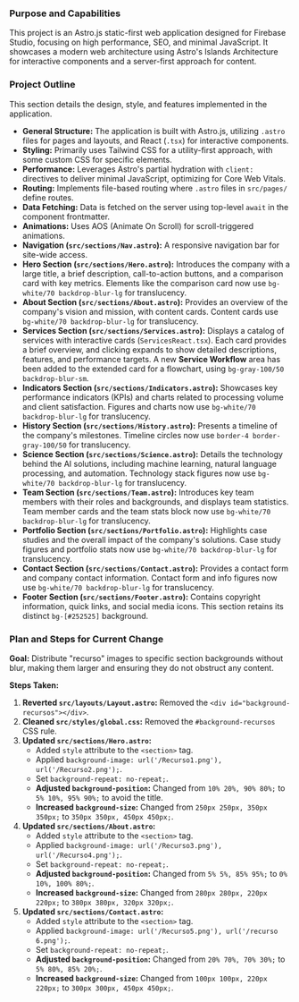 ### Purpose and Capabilities
This project is an Astro.js static-first web application designed for Firebase Studio, focusing on high performance, SEO, and minimal JavaScript. It showcases a modern web architecture using Astro's Islands Architecture for interactive components and a server-first approach for content.

### Project Outline
This section details the design, style, and features implemented in the application.

*   **General Structure:** The application is built with Astro.js, utilizing `.astro` files for pages and layouts, and React (`.tsx`) for interactive components.
*   **Styling:** Primarily uses Tailwind CSS for a utility-first approach, with some custom CSS for specific elements.
*   **Performance:** Leverages Astro's partial hydration with `client:` directives to deliver minimal JavaScript, optimizing for Core Web Vitals.
*   **Routing:** Implements file-based routing where `.astro` files in `src/pages/` define routes.
*   **Data Fetching:** Data is fetched on the server using top-level `await` in the component frontmatter.
*   **Animations:** Uses AOS (Animate On Scroll) for scroll-triggered animations.
*   **Navigation (`src/sections/Nav.astro`):** A responsive navigation bar for site-wide access.
*   **Hero Section (`src/sections/Hero.astro`):** Introduces the company with a large title, a brief description, call-to-action buttons, and a comparison card with key metrics. Elements like the comparison card now use `bg-white/70 backdrop-blur-lg` for translucency.
*   **About Section (`src/sections/About.astro`):** Provides an overview of the company's vision and mission, with content cards. Content cards use `bg-white/70 backdrop-blur-lg` for translucency.
*   **Services Section (`src/sections/Services.astro`):** Displays a catalog of services with interactive cards (`ServicesReact.tsx`). Each card provides a brief overview, and clicking expands to show detailed descriptions, features, and performance targets. A new **Service Workflow** area has been added to the extended card for a flowchart, using `bg-gray-100/50 backdrop-blur-sm`.
*   **Indicators Section (`src/sections/Indicators.astro`):** Showcases key performance indicators (KPIs) and charts related to processing volume and client satisfaction. Figures and charts now use `bg-white/70 backdrop-blur-lg` for translucency.
*   **History Section (`src/sections/History.astro`):** Presents a timeline of the company's milestones. Timeline circles now use `border-4 border-gray-100/50` for translucency.
*   **Science Section (`src/sections/Science.astro`):** Details the technology behind the AI solutions, including machine learning, natural language processing, and automation. Technology stack figures now use `bg-white/70 backdrop-blur-lg` for translucency.
*   **Team Section (`src/sections/Team.astro`):** Introduces key team members with their roles and backgrounds, and displays team statistics. Team member cards and the team stats block now use `bg-white/70 backdrop-blur-lg` for translucency.
*   **Portfolio Section (`src/sections/Portfolio.astro`):** Highlights case studies and the overall impact of the company's solutions. Case study figures and portfolio stats now use `bg-white/70 backdrop-blur-lg` for translucency.
*   **Contact Section (`src/sections/Contact.astro`):** Provides a contact form and company contact information. Contact form and info figures now use `bg-white/70 backdrop-blur-lg` for translucency.
*   **Footer Section (`src/sections/Footer.astro`):** Contains copyright information, quick links, and social media icons. This section retains its distinct `bg-[#252525]` background.

### Plan and Steps for Current Change
**Goal:** Distribute "recurso" images to specific section backgrounds without blur, making them larger and ensuring they do not obstruct any content.

**Steps Taken:**

1.  **Reverted `src/layouts/Layout.astro`:** Removed the `<div id="background-recursos"></div>`.
2.  **Cleaned `src/styles/global.css`:** Removed the `#background-recursos` CSS rule.
3.  **Updated `src/sections/Hero.astro`:**
    *   Added `style` attribute to the `<section>` tag.
    *   Applied `background-image: url('/Recurso1.png'), url('/Recurso2.png');`.
    *   Set `background-repeat: no-repeat;`.
    *   **Adjusted `background-position`:** Changed from `10% 20%, 90% 80%;` to `5% 10%, 95% 90%;` to avoid the title.
    *   **Increased `background-size`:** Changed from `250px 250px, 350px 350px;` to `350px 350px, 450px 450px;`.
4.  **Updated `src/sections/About.astro`:**
    *   Added `style` attribute to the `<section>` tag.
    *   Applied `background-image: url('/Recurso3.png'), url('/Recurso4.png');`.
    *   Set `background-repeat: no-repeat;`.
    *   **Adjusted `background-position`:** Changed from `5% 5%, 85% 95%;` to `0% 10%, 100% 80%;`.
    *   **Increased `background-size`:** Changed from `280px 280px, 220px 220px;` to `380px 380px, 320px 320px;`.
5.  **Updated `src/sections/Contact.astro`:**
    *   Added `style` attribute to the `<section>` tag.
    *   Applied `background-image: url('/Recurso5.png'), url('/recurso 6.png');`.
    *   Set `background-repeat: no-repeat;`.
    *   **Adjusted `background-position`:** Changed from `20% 70%, 70% 30%;` to `5% 80%, 85% 20%;`.
    *   **Increased `background-size`:** Changed from `100px 100px, 220px 220px;` to `300px 300px, 450px 450px;`.

